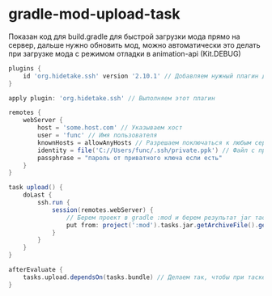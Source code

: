 # gradle-mod-upload-task
Показан код для build.gradle для быстрой загрузки мода прямо на сервер, дальше нужно обновить мод, можно автоматически это делать при загрузке мода с режимом отладки в animation-api (Kit.DEBUG) 

```groovy
plugins {
    id 'org.hidetake.ssh' version '2.10.1' // Добавляем нужный плагин для создания ssh-клиента
}

apply plugin: 'org.hidetake.ssh' // Выполняем этот плагин

remotes {
    webServer {
        host = 'some.host.com' // Указываем хост
        user = 'func' // Имя пользователя
        knownHosts = allowAnyHosts // Разрешаем поключаться к любым серверам
        identity = file('C://Users/func/.ssh/private.ppk') // Файл с приватным ключом
        passphrase = "пароль от приватного ключа если есть"
    }
}

task upload() { 
    doLast {
        ssh.run {
            session(remotes.webServer) {
                // Берем проект в gradle :mod и берем результат jar таски, затем меняем -raw на -bundle и получаем короткую версию мода и кидаем в папку на сервере
                put from: project(':mod').tasks.jar.getArchiveFile().get().asFile.path.replace("-raw", "-bundle"), into: "/home/func/forest_new/realms/TWR-1/mods"
            }
        }
    }
}

afterEvaluate {
    tasks.upload.dependsOn(tasks.bundle) // Делаем так, чтобы при таске upload, он перед этим собирал мод
}
```

